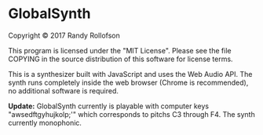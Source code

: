 # GlobalSynth
Copyright © 2017 Randy Rollofson

This program is licensed under the "MIT License". Please see the file COPYING in the source distribution of this software for license terms.

This is a synthesizer built with JavaScript and uses the Web Audio API. The synth runs completely inside the web browser (Chrome is recommended), no additional software is required. 

**Update:**
GlobalSynth currently is playable with computer keys "awsedftgyhujkolp;'" which corresponds to pitchs C3 through F4.
The synth currently monophonic.
